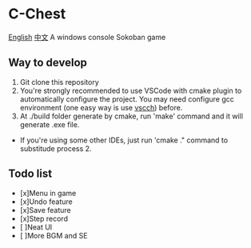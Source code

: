 # C-Chest

[English](./README.md) [中文](./README_ZH.md)
A windows console Sokoban game

## Way to develop

1. Git clone this repository
2. You're strongly recommended to use VSCode with cmake plugin to automatically configure the project. You may need configure gcc environment (one easy way is use [vscch](https://mflink.top/%e6%9c%80%e7%ae%80%e5%8d%95%e7%9a%84vs-codecpp%e7%8e%af%e5%a2%83%e9%85%8d%e7%bd%ae%e6%95%99%e7%a8%8b/)) before.
3. At ./build folder generate by cmake, run 'make' command and it will generate .exe file.

- If you're using some other IDEs, just run 'cmake ." command to substitude process 2.

## Todo list

- [x]Menu in game
- [x]Undo feature
- [x]Save feature
- [x]Step record
- [ ]Neat UI
- [ ]More BGM and SE
